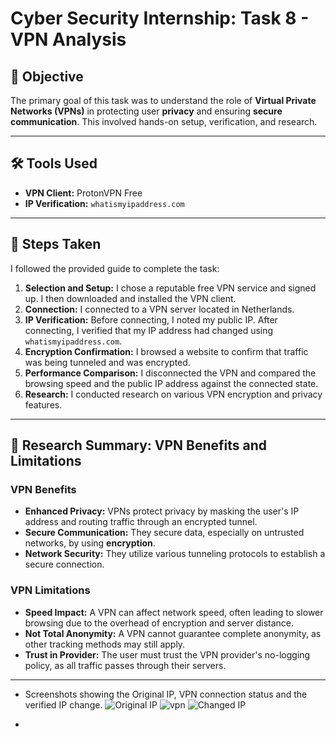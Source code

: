 # Cyber Security Internship: Task 8 - VPN Analysis

## 🎯 Objective
The primary goal of this task was to understand the role of **Virtual Private Networks (VPNs)** in protecting user **privacy** and ensuring **secure communication**. This involved hands-on setup, verification, and research.

---

## 🛠️ Tools Used
* **VPN Client:** ProtonVPN Free
* **IP Verification:** `whatismyipaddress.com`

---

## 📝 Steps Taken

I followed the provided guide to complete the task:

1.  **Selection and Setup:** I chose a reputable free VPN service and signed up. I then downloaded and installed the VPN client.
2.  **Connection:** I connected to a VPN server located in Netherlands.
3.  **IP Verification:** Before connecting, I noted my public IP. After connecting, I verified that my IP address had changed using `whatismyipaddress.com`.
4.  **Encryption Confirmation:** I browsed a website to confirm that traffic was being tunneled and was encrypted.
5.  **Performance Comparison:** I disconnected the VPN and compared the browsing speed and the public IP address against the connected state.
6.  **Research:** I conducted research on various VPN encryption and privacy features.

---

## 🔬 Research Summary: VPN Benefits and Limitations

### VPN Benefits
* **Enhanced Privacy:** VPNs protect privacy by masking the user's IP address and routing traffic through an encrypted tunnel.
* **Secure Communication:** They secure data, especially on untrusted networks, by using **encryption**.
* **Network Security:** They utilize various tunneling protocols to establish a secure connection.

### VPN Limitations
* **Speed Impact:** A VPN can affect network speed, often leading to slower browsing due to the overhead of encryption and server distance.
* **Not Total Anonymity:** A VPN cannot guarantee complete anonymity, as other tracking methods may still apply.
* **Trust in Provider:** The user must trust the VPN provider's no-logging policy, as all traffic passes through their servers.

---

* Screenshots showing the Original IP, VPN connection status and the verified IP change.
![Original IP](https://github.com/user-attachments/assets/3609280d-1fe2-481a-b7f8-955ded7c9fda)
![vpn](https://github.com/user-attachments/assets/60b26e9f-6fd0-4e34-92a1-973f9b4e1a0f)
![Changed IP](https://github.com/user-attachments/assets/7996bfd6-4c3f-46c5-854e-d3131b187543)

* 

